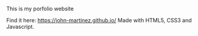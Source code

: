 This is my porfolio website

Find it here: https://john-martinez.github.io/
Made with HTML5, CSS3 and Javascript.
